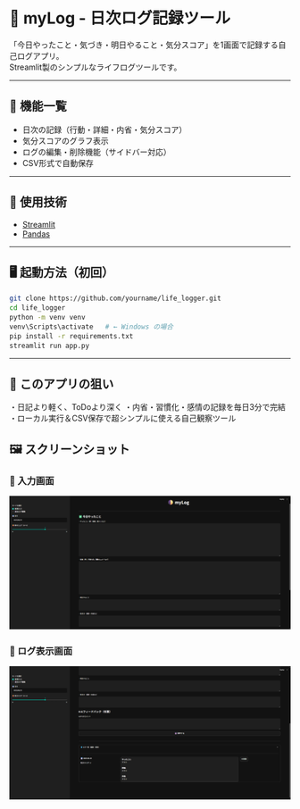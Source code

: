# 📝 myLog - 日次ログ記録ツール

「今日やったこと・気づき・明日やること・気分スコア」を1画面で記録する自己ログアプリ。  
Streamlit製のシンプルなライフログツールです。

---

## 🚀 機能一覧

- 日次の記録（行動・詳細・内省・気分スコア）
- 気分スコアのグラフ表示
- ログの編集・削除機能（サイドバー対応）
- CSV形式で自動保存

---

## 🧰 使用技術

- [Streamlit](https://streamlit.io/)
- [Pandas](https://pandas.pydata.org/)

---

## 🖥️ 起動方法（初回）
```bash
git clone https://github.com/yourname/life_logger.git
cd life_logger
python -m venv venv
venv\Scripts\activate   # ← Windows の場合
pip install -r requirements.txt
streamlit run app.py
```
---

## 🧠 このアプリの狙い
・日記より軽く、ToDoより深く
・内省・習慣化・感情の記録を毎日3分で完結
・ローカル実行＆CSV保存で超シンプルに使える自己観察ツール

## 🖼️ スクリーンショット
### 📝 入力画面
![入力画面](images/screenshot1.png)

### 📖 ログ表示画面
![ログ画面](images/screenshot2.png)